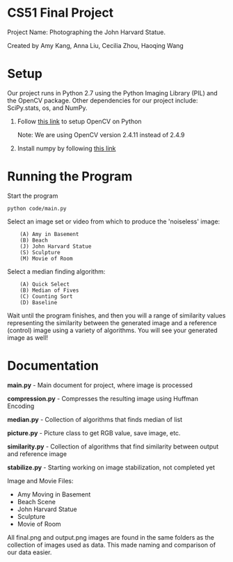 # CS51 Final Project
Project Name: Photographing the John Harvard Statue.

Created by Amy Kang, Anna Liu, Cecilia Zhou, Haoqing Wang

# Setup
Our project runs in Python 2.7 using the Python Imaging Library (PIL) and the OpenCV package.
Other dependencies for our project include: SciPy.stats, os, and NumPy.

1. Follow [this link](https://jjyap.wordpress.com/2014/05/24/installing-opencv-2-4-9-on-mac-osx-with-python-support/) to setup OpenCV on Python

	Note: We are using OpenCV version 2.4.11 instead of 2.4.9

2. Install numpy by following [this link](http://www.numpy.org/)

# Running the Program

Start the program
```shell
python code/main.py
```
Select an image set or video from which to produce the 'noiseless' image:
```shell
	(A) Amy in Basement
	(B) Beach
	(J) John Harvard Statue
	(S) Sculpture
	(M) Movie of Room
```

Select a median finding algorithm:
```shell
	(A) Quick Select
	(B) Median of Fives
	(C) Counting Sort
	(D) Baseline
```

Wait until the program finishes, and then you will a range of similarity values representing the similarity between the generated image and a reference (control) image using a variety of algorithms. You will see your generated image as well!

# Documentation

**main.py** - Main document for project, where image is processed

**compression.py** - Compresses the resulting image using Huffman Encoding

**median.py** - Collection of algorithms that finds median of list

**picture.py** - Picture class to get RGB value, save image, etc.

**similarity.py** - Collection of algorithms that find similarity between output and reference image

**stabilize.py** - Starting working on image stabilization, not completed yet


Image and Movie Files:
* Amy Moving in Basement
* Beach Scene
* John Harvard Statue
* Sculpture
* Movie of Room

All final.png and output.png images are found in the same folders as the collection of images used as data. This made naming and comparison of our data easier.
